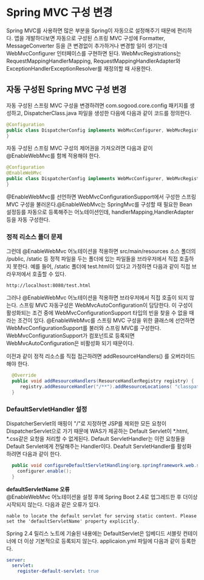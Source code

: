 # Spring MVC 구성 변경

Spring MVC를 사용하면 많은 부분을 Spring이 자동으로 설정해주기 때문에 편리하다. 앱을 개발하다보면 자동으로 구성된 스프링 MVC 구성에 Formatter, MessageConverter 등을 큰 변경없이 추가하거나 변경할 일이 생기는데 WebMvcConfigurer 인터페이스를 구현하면 된다. WebMvcRegistrations는 RequestMappingHandlerMapping, RequestMappingHandlerAdapter와 ExceptionHandlerExceptionResolver를 재정의할 때 사용한다.

## 자동 구성된 Spring MVC 구성 변경

자동 구성된 스프링 MVC 구성을 변경하려면 com.sogood.core.config 패키지를 생성하고, DispatcherClass.java 파일을 생성한 다음에 다음과 같이 코드를 정의한다.

```java
@Configuration
public class DispatcherConfig implements WebMvcConfigurer, WebMvcRegistrations {
}
```

자동 구성된 스프링 MVC 구성의 제어권을 가져오려면 다음과 같이 @EnableWebMvc를 함께 적용해야 한다.

```java
@Configuration
@EnableWebMvc
public class DispatcherConfig implements WebMvcConfigurer, WebMvcRegistrations {
}
```

@EnableWebMvc를 선언하면 WebMvcConfigurationSupport에서 구성한 스프링 MVC 구성을 불러온다.@EnableWebMvc는 SpringMvc를 구성할 때 필요한 Bean 설정등를 자동으로 등록해주는 어노테이션인데, handlerMapping,HandlerAdapter 등을 자동 구성한다.

### 정적 리소스 폴더 문제

그런데 @EnableWebMvc 어노테이션을 적용하면 src/main/resources 소스 폴더의 /public, /static 등 정적 파일을 두는 폴더에 있는 파일들을 브라우저에서 직접 호출하지 못한다. 예를 들어, /static 폴더에 test.html이 있다고 가정하면 다음과 같이 직접 브라우저에서 호출할 수 있다.

```shell
http://localhost:8080/test.html
```

그러나 @EnableWebMvc 어노테이션을 적용하면 브라우저에서 직접 호출이 되지 않는다. 스프링 MVC 자동구성은 WebMvcAutoConfiguration이 담당한다. 이 구성이 활성화되는 조건 중에 WebMvcConfigurationSupport 타입의 빈을 찾을 수 없을 때 라는 조건이 있다. @EnableWebMvc를 스프링 MVC 구성을 위한 클래스에 선언하면 WebMvcConfigurationSupport를 불러와 스프링 MVC를 구성한다. WebMvcConfigurationSupport가 컴포넌트로 등록되면 WebMvcAutoConfiguration은 비활성화 되기 때문이다.

이전과 같이 정적 리소스를 직접 접근하려면 addResourceHandlers() 를 오버라이드해야 한다.

```java
  @Override
  public void addResourceHandlers(ResourceHandlerRegistry registry) {
     registry.addResourceHandler("/**").addResourceLocations( "classpath:/public/", "classpath:/static/" );
  }
```

### DefaultServletHandler 설정

DispatcherServlet의 매핑이 "/"로 지정하면 JSP를 제외한 모든 요청이 DispatcherServlet으로 가기 때문에 WAS가 제공하는 Default Servlet이 \*.html, \*.css같은 요청을 처리할 수 없게된다. Default ServletHandler는 이런 요청들을 Default Servlet에게 전달해주는 Handler이다. Deafult ServletHandler를 활성화 하려면 다음과 같이 한다.

```java
  public void configureDefaultServletHandling(org.springframework.web.servlet.config.annotation.DefaultServletHandlerConfigurer configurer) {
    configurer.enable();
  }
```

**defaultServletName 오류**\
@EnableWebMvc 어노테이션을 설정 후에 Spring Boot 2.4로 업그레드한 후 더이상 시작되지 않는다. 다음과 같은 오류가 있다.

```shell
nable to locate the default servlet for serving static content. Please set the 'defaultServletName' property explicitly.
```

Spring 2.4 릴리스 노트에 기술된 내용에는 DefaultServlet은 임베디드 서블릿 컨테이너에 더 이상 기본적으로 등록되지 않는다. applicaion.yml 파일에 다음과 같이 등록한다.

```yaml
server:
  servlet:
    register-default-servlet: true
```
